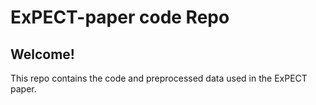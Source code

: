 # ExPECT-paper code Repo

## Welcome!

This repo contains the code and preprocessed data used in the ExPECT paper.
